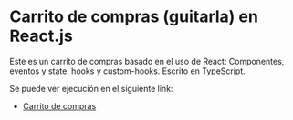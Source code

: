 # Carrito de compras (guitarla) en React.js

Este es un carrito de compras basado en el uso de React: Componentes, eventos y state, hooks y custom-hooks. Escrito en TypeScript.

Se puede ver ejecución en el siguiente link:

- [Carrito de compras](https://guitarla-rzp.netlify.app/)
